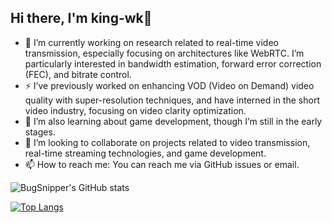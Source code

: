 ## Hi there, I'm king-wk👋

- 🔭 I’m currently working on research related to real-time video transmission, especially focusing on architectures like WebRTC. I’m particularly interested in bandwidth estimation, forward error correction (FEC), and bitrate control.
- ⚡ I’ve previously worked on enhancing VOD (Video on Demand) video quality with super-resolution techniques, and have interned in the short video industry, focusing on video clarity optimization.
- 🌱 I’m also learning about game development, though I’m still in the early stages.
- 👯 I’m looking to collaborate on projects related to video transmission, real-time streaming technologies, and game development.
- 📫 How to reach me: You can reach me via GitHub issues or email.

![BugSnipper's GitHub stats](https://github-readme-stats.vercel.app/api?username=king-wk&show_icons=true&theme=ambient_gradient&count_private=true)

[![Top Langs](https://github-readme-stats.vercel.app/api/top-langs/?username=king-wk&theme=ambient_gradient&layout=compact)](https://github.com/anuraghazra/github-readme-stats)
